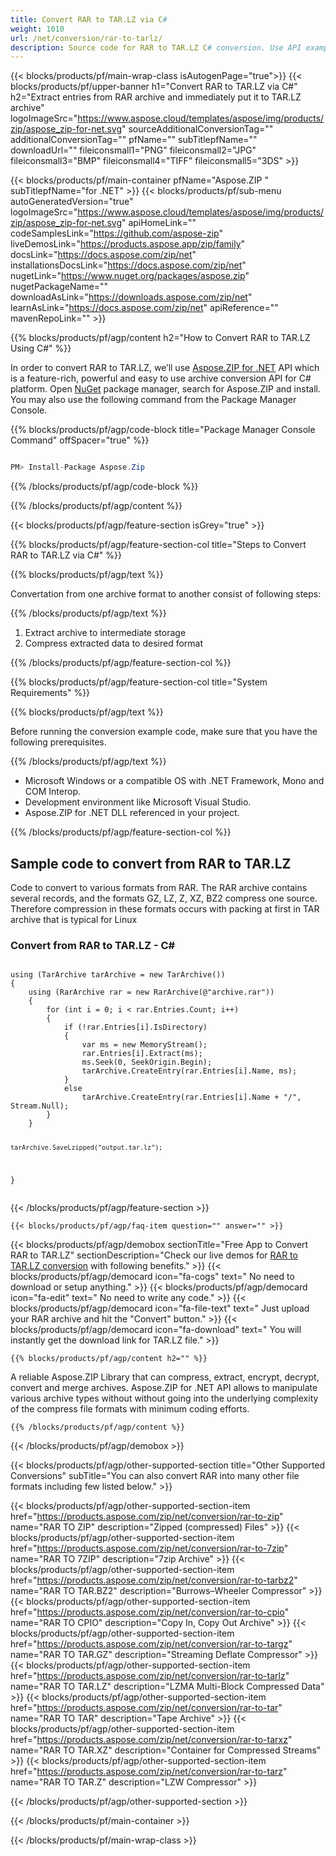 ```yaml
---
title: Convert RAR to TAR.LZ via C# 
weight: 1010
url: /net/conversion/rar-to-tarlz/ 
description: Source code for RAR to TAR.LZ C# conversion. Use API example code for batch RAR files to TAR.LZ conversion within VB.NET Asp.NET or any .NET based application.
---
```


{{< blocks/products/pf/main-wrap-class isAutogenPage="true">}}
{{< blocks/products/pf/upper-banner h1="Convert RAR to TAR.LZ via C#" h2="Extract entries from RAR archive and immediately put it to TAR.LZ archive" logoImageSrc="https://www.aspose.cloud/templates/aspose/img/products/zip/aspose_zip-for-net.svg" sourceAdditionalConversionTag="" additionalConversionTag="" pfName="" subTitlepfName="" downloadUrl="" fileiconsmall1="PNG" fileiconsmall2="JPG" fileiconsmall3="BMP" fileiconsmall4="TIFF" fileiconsmall5="3DS" >}}

{{< blocks/products/pf/main-container pfName="Aspose.ZIP " subTitlepfName="for .NET" >}}
{{< blocks/products/pf/sub-menu autoGeneratedVersion="true" logoImageSrc="https://www.aspose.cloud/templates/aspose/img/products/zip/aspose_zip-for-net.svg" apiHomeLink="" codeSamplesLink="https://github.com/aspose-zip" liveDemosLink="https://products.aspose.app/zip/family" docsLink="https://docs.aspose.com/zip/net" installationsDocsLink="https://docs.aspose.com/zip/net" nugetLink="https://www.nuget.org/packages/aspose.zip" nugetPackageName="" downloadAsLink="https://downloads.aspose.com/zip/net" learnAsLink="https://docs.aspose.com/zip/net" apiReference="" mavenRepoLink="" >}}

{{% blocks/products/pf/agp/content h2="How to Convert RAR to TAR.LZ Using C#" %}}

 In order to convert RAR to TAR.LZ, we’ll use
 [Aspose.ZIP for .NET](https://products.aspose.com/zip/net) 
 API which is a feature-rich, powerful and easy to use archive conversion API for C# platform. Open
 [NuGet](https://www.nuget.org/packages/aspose.zip) 
 package manager, search for
 Aspose.ZIP and install. You may also use the following command from the Package Manager Console.

{{% blocks/products/pf/agp/code-block title="Package Manager Console Command" offSpacer="true" %}}

```cs

PM> Install-Package Aspose.Zip

```

{{% /blocks/products/pf/agp/code-block %}}

{{% /blocks/products/pf/agp/content %}}

{{< blocks/products/pf/agp/feature-section isGrey="true" >}}

{{% blocks/products/pf/agp/feature-section-col title="Steps to Convert RAR to TAR.LZ via C#" %}}

{{% blocks/products/pf/agp/text %}}

Convertation from one archive format to another consist of following steps:

{{% /blocks/products/pf/agp/text %}}

1.  Extract archive to intermediate storage
1.  Compress extracted data to desired format

{{% /blocks/products/pf/agp/feature-section-col %}}

{{% blocks/products/pf/agp/feature-section-col title="System Requirements" %}}

{{% blocks/products/pf/agp/text %}}

 Before running the conversion example code, make sure that you have the following prerequisites.

{{% /blocks/products/pf/agp/text %}}

-  Microsoft Windows or a compatible OS with .NET Framework, Mono and COM Interop.
-  Development environment like Microsoft Visual Studio.
-  Aspose.ZIP for .NET DLL referenced in your project.

{{% /blocks/products/pf/agp/feature-section-col %}}

<h2 class="h2title">
     Sample code to convert from RAR to TAR.LZ
    </h2>
    <p>
		Code to convert to various formats from RAR. The RAR archive contains several records, and the formats GZ, LZ, Z, XZ, BZ2 compress one source. Therefore compression in these formats occurs with packing at first in TAR archive that is typical for Linux
    </p>
	<div class="codeblock" id="code">
     <h3>
      Convert from RAR to TAR.LZ - C#
     </h3>
     <pre><code class="cs">
using (TarArchive tarArchive = new TarArchive())
{
    using (RarArchive rar = new RarArchive(@"archive.rar"))
    {
        for (int i = 0; i < rar.Entries.Count; i++)
        {                        
            if (!rar.Entries[i].IsDirectory)
            {
                var ms = new MemoryStream();
                rar.Entries[i].Extract(ms);
                ms.Seek(0, SeekOrigin.Begin);
                tarArchive.CreateEntry(rar.Entries[i].Name, ms);
            }
            else
                tarArchive.CreateEntry(rar.Entries[i].Name + "/", Stream.Null);
        }
    }

    tarArchive.SaveLzipped("output.tar.lz");
}
</code></pre>
</div>

{{< /blocks/products/pf/agp/feature-section >}}

    {{< blocks/products/pf/agp/faq-item question="" answer="" >}}
 

<!-- aboutfile Starts -->

{{< blocks/products/pf/agp/demobox sectionTitle="Free App to Convert RAR to TAR.LZ" sectionDescription="Check our live demos for [RAR to TAR.LZ conversion](https://products.aspose.app/zip/conversion/rar-to-tarlz) with following benefits." >}}
        {{< blocks/products/pf/agp/democard icon="fa-cogs" text=" No need to download or setup anything." >}}
        {{< blocks/products/pf/agp/democard icon="fa-edit" text=" No need to write any code." >}}
        {{< blocks/products/pf/agp/democard icon="fa-file-text" text=" Just upload your RAR archive and hit the \"Convert\" button." >}}
        {{< blocks/products/pf/agp/democard icon="fa-download" text=" You will instantly get the download link for TAR.LZ file." >}}

    {{% blocks/products/pf/agp/content h2="" %}}

 A reliable Aspose.ZIP Library that can compress, extract, encrypt, decrypt, convert and merge archives. Aspose.ZIP for .NET API allows to manipulate various archive types without without going into the underlying complexity of the compress file formats with minimum coding efforts.


    {{% /blocks/products/pf/agp/content %}}

{{< /blocks/products/pf/agp/demobox >}}

<!-- aboutfile Ends -->

{{< blocks/products/pf/agp/other-supported-section title="Other Supported Conversions" subTitle="You can also convert RAR into many other file formats including few listed below." >}}

{{< blocks/products/pf/agp/other-supported-section-item href="https://products.aspose.com/zip/net/conversion/rar-to-zip" name="RAR TO ZIP" description="Zipped (compressed) Files" >}}
{{< blocks/products/pf/agp/other-supported-section-item href="https://products.aspose.com/zip/net/conversion/rar-to-7zip" name="RAR TO 7ZIP" description="7zip Archive" >}}
{{< blocks/products/pf/agp/other-supported-section-item href="https://products.aspose.com/zip/net/conversion/rar-to-tarbz2" name="RAR TO TAR.BZ2" description="Burrows–Wheeler Compressor" >}}
{{< blocks/products/pf/agp/other-supported-section-item href="https://products.aspose.com/zip/net/conversion/rar-to-cpio" name="RAR TO CPIO" description="Copy In, Copy Out Archive" >}}
{{< blocks/products/pf/agp/other-supported-section-item href="https://products.aspose.com/zip/net/conversion/rar-to-targz" name="RAR TO TAR.GZ" description="Streaming Deflate Compressor" >}}
{{< blocks/products/pf/agp/other-supported-section-item href="https://products.aspose.com/zip/net/conversion/rar-to-tarlz" name="RAR TO TAR.LZ" description="LZMA Multi-Block Compressed Data" >}}
{{< blocks/products/pf/agp/other-supported-section-item href="https://products.aspose.com/zip/net/conversion/rar-to-tar" name="RAR TO TAR" description="Tape Archive" >}}
{{< blocks/products/pf/agp/other-supported-section-item href="https://products.aspose.com/zip/net/conversion/rar-to-tarxz" name="RAR TO TAR.XZ" description="Container for Compressed Streams" >}}
{{< blocks/products/pf/agp/other-supported-section-item href="https://products.aspose.com/zip/net/conversion/rar-to-tarz" name="RAR TO TAR.Z" description="LZW Compressor" >}}

{{< /blocks/products/pf/agp/other-supported-section >}}

{{< /blocks/products/pf/main-container >}}
    
{{< /blocks/products/pf/main-wrap-class >}}